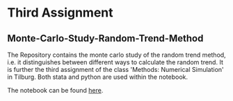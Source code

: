 # Third Assignment

## Monte-Carlo-Study-Random-Trend-Method

The Repository contains the monte carlo study of the random trend method, i.e. it distinguishes between different ways to calculate the random trend. It is further the third assignment of the class 'Methods: Numerical Simulation' in Tilburg. Both stata and python are used within the notebook.

The notebook can be found [here](https://github.com/jaschwer/Third_Assignment/blob/master/Third_Assignment.ipynb).
